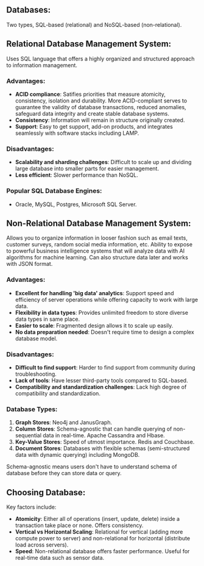 ## Databases:
Two types, SQL-based (relational) and NoSQL-based (non-relational).

## Relational Database Management System:
Uses SQL language that offers a highly organized and structured approach to information management. 

### Advantages:
- **ACID compliance**: Satifies priorities that measure atomicity, consistency, isolation and durability. More ACID-compliant serves to guarantee the validity of database transactions, reduced anomalies, safeguard data integrity and create stable database systems.
- **Consistency**: Information will remain in structure originally created.
- **Support**: Easy to get support, add-on products, and integrates seamlessly with software stacks including LAMP.

### Disadvantages:
- **Scalability and sharding challenges**: Difficult to scale up and dividing large database into smaller parts for easier management.
- **Less efficient**: Slower performance than NoSQL.

### Popular SQL Database Engines:
- Oracle, MySQL, Postgres, Microsoft SQL Server.


## Non-Relational Database Management System:
Allows you to organize information in looser fashion such as email texts, customer surveys, random social media information, etc. Ability to expose to powerful business intelligence systems that will analyze data with AI algorithms for machine learning. Can also structure data later and works with JSON format. 

### Advantages:
- **Excellent for handling 'big data' analytics**: Support speed and efficiency of server operations while offering capacity to work with large data.
- **Flexibility in data types**: Provides unlimited freedom to store diverse data types in same place.
- **Easier to scale**: Fragmented design allows it to scale up easily. 
- **No data preparation needed**: Doesn't require time to design a complex database model. 

### Disadvantages:
- **Difficult to find support**: Harder to find support from community during troubleshooting.
- **Lack of tools**: Have lesser third-party tools compared to SQL-based. 
- **Compatibility and standardization challenges**: Lack high degree of compatibility and standardization.

### Database Types:
1) **Graph Stores**: Neo4j and JanusGraph.
2) **Column Stores**: Schema-agnostic that can handle querying of non-sequential data in real-time. Apache Cassandra and Hbase. 
3) **Key-Value Stores**: Speed of utmost importance. Redis and Couchbase.
4) **Document Stores**: Databases with flexible schemas (semi-structured data with dynamic querying) including MongoDB.

Schema-agnostic means users don't have to understand schema of database before they can store data or query.

## Choosing Database:
Key factors include:
- **Atomicity**: Either all of operations (insert, update, delete) inside a transaction take place or none. Offers consistency.
- **Vertical vs Horizontal Scaling**: Relational for vertical (adding more compute power to server) and non-relational for horizontal (distribute load across servers).
- **Speed**: Non-relational database offers faster performance. Useful for real-time data such as sensor data.

